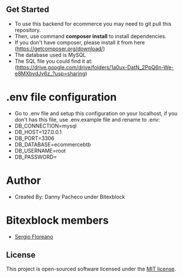 ## Get Started
- To use this backend for ecommerce you may need to git pull this repository.
- Then, use command **composer install** to install dependencies.
- If you don't have composer, please install it from here (https://getcomposer.org/download/)
- The database used is MySQL
- The SQL file you could find it at: (https://drive.google.com/drive/folders/1a0ux-DatN_2PpQ6n-We-e8MXbvdJv6z_?usp=sharing)

# .env file configuration
- Go to .env file and setup this configuration on your localhost, if you don't has this file, use .env.example file and rename to .env: 
- DB_CONNECTION=mysql
- DB_HOST=127.0.0.1
- DB_PORT=3306
- DB_DATABASE=ecommercebtb
- DB_USERNAME=root
- DB_PASSWORD=

# Author
- Created By: Danny Pacheco under Bitexblock

# Bitexblock members
- [Sergio Floreano](https://github.com/sfloreano)

## License

This project is open-sourced software licensed under the [MIT license](https://opensource.org/licenses/MIT).
